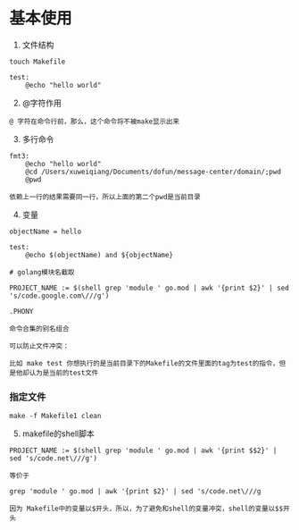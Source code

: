 # 基本使用

1. 文件结构

```
touch Makefile
```

```
test:
    @echo "hello world"
```

2. @字符作用

```
@ 字符在命令行前，那么，这个命令将不被make显示出来
```

3. 多行命令

```
fmt3:
	@echo "hello world"
	@cd /Users/xuweiqiang/Documents/dofun/message-center/domain/;pwd
	@pwd
```
```
依赖上一行的结果需要同一行，所以上面的第二个pwd是当前目录
```

4. 变量

```
objectName = hello

test:
    @echo $(objectName) and ${objectName}

# golang模块名截取

PROJECT_NAME := $(shell grep 'module ' go.mod | awk '{print $2}' | sed 's/code.google.com\///g')
```

```
.PHONY 

命令合集的别名组合

可以防止文件冲突：

比如 make test 你想执行的是当前目录下的Makefile的文件里面的tag为test的指令，但是他却认为是当前的test文件

```

### 指定文件
```
make -f Makefile1 clean
```

5. makefile的shell脚本

```
PROJECT_NAME := $(shell grep 'module ' go.mod | awk '{print $$2}' | sed 's/code.net\///g')

等价于

grep 'module ' go.mod | awk '{print $2}' | sed 's/code.net\///g

因为 Makefile中的变量以$开头，所以，为了避免和shell的变量冲突，shell的变量以$$开头
```

